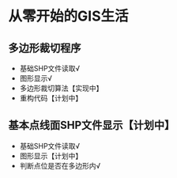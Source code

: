 # 从零开始的GIS生活

## 多边形裁切程序

- 基础SHP文件读取√
- 图形显示√
- 多边形裁切算法【实现中】
- 重构代码【计划中】
## 基本点线面SHP文件显示【计划中】

- 基础SHP文件读取√
- 图形显示【计划中】
- 判断点位是否在多边形内√